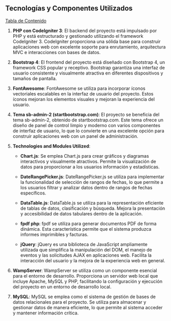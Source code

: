 ## Tecnologías y Componentes Utilizados

[Tabla de Contenido](../guía.md#tabla-de-contenido)

1. **PHP con CodeIgniter 3**: El backend del proyecto está impulsado por PHP y está estructurado y gestionado utilizando el framework CodeIgniter 3. CodeIgniter proporciona una sólida base para construir aplicaciones web con excelente soporte para enrutamiento, arquitectura MVC e interacciones con bases de datos.

2. **Bootstrap 4**: El frontend del proyecto está diseñado con Bootstrap 4, un framework CSS popular y receptivo. Bootstrap garantiza una interfaz de usuario consistente y visualmente atractiva en diferentes dispositivos y tamaños de pantalla.

3. **FontAwesome**: FontAwesome se utiliza para incorporar íconos vectoriales escalables en la interfaz de usuario del proyecto. Estos íconos mejoran los elementos visuales y mejoran la experiencia del usuario.

4. **Tema sb-admin-2 (startbootstrap.com)**: El proyecto se beneficia del tema sb-admin-2, obtenido de startbootstrap.com. Este tema ofrece un diseño de panel de control limpio y moderno con varios componentes de interfaz de usuario, lo que lo convierte en una excelente opción para construir aplicaciones web con un panel de administración.

5. **Technologies and Modules Utilized**:

   - **Chart.js**: Se emplea Chart.js para crear gráficos y diagramas interactivos y visualmente atractivos. Permite la visualización de datos para proporcionar a los usuarios información y estadísticas.

   - **DateRangePicker.js**: DateRangePicker.js se utiliza para implementar la funcionalidad de selección de rangos de fechas, lo que permite a los usuarios filtrar y analizar datos dentro de rangos de fechas específicos.

   - **DataTable.js**: DataTable.js se utiliza para la representación eficiente de tablas de datos, clasificación y búsqueda. Mejora la presentación y accesibilidad de datos tabulares dentro de la aplicación.

   - **fpdf php**: fpdf se utiliza para generar documentos PDF de forma dinámica. Esta característica permite que el sistema produzca informes imprimibles y facturas.

   - **jQuery**: jQuery es una biblioteca de JavaScript ampliamente utilizada que simplifica la manipulación del DOM, el manejo de eventos y las solicitudes AJAX en aplicaciones web. Facilita la interacción del usuario y la mejora de la experiencia web en general.

6. **WampServer**: WampServer se utiliza como un componente esencial para el entorno de desarrollo. Proporciona un servidor web local que incluye Apache, MySQL y PHP, facilitando la configuración y ejecución del proyecto en un entorno de desarrollo local.

7. **MySQL**: MySQL se emplea como el sistema de gestión de bases de datos relacionales para el proyecto. Se utiliza para almacenar y gestionar datos de manera eficiente, lo que permite al sistema acceder y mantener información crítica.